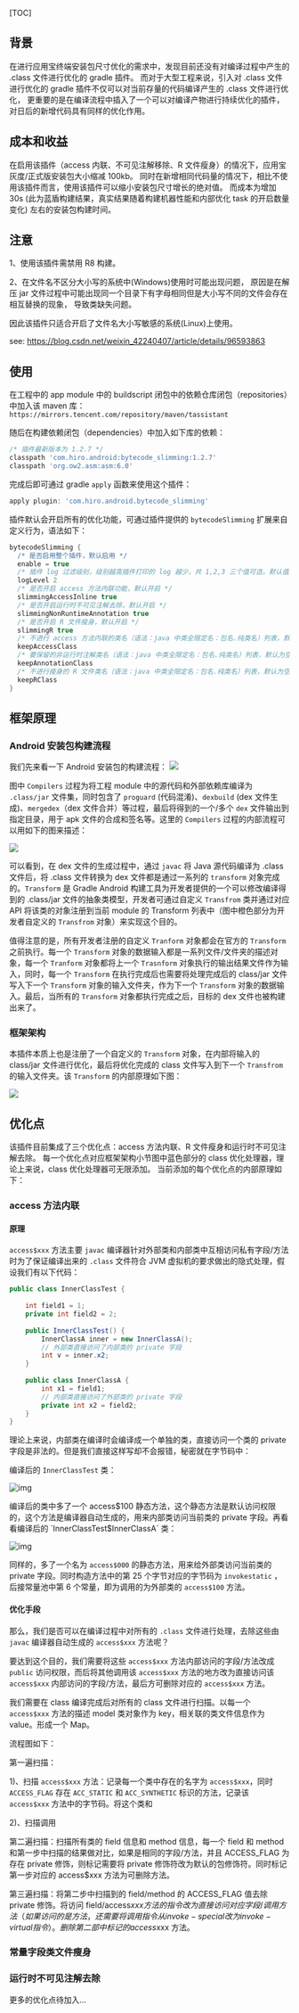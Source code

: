 [TOC]

## 背景

在进行应用宝终端安装包尺寸优化的需求中，发现目前还没有对编译过程中产生的 .class 文件进行优化的 gradle 插件。
而对于大型工程来说，引入对 .class 文件进行优化的 gradle 插件不仅可以对当前存量的代码编译产生的 .class 文件进行优化，
更重要的是在编译流程中插入了一个可以对编译产物进行持续优化的插件，对日后的新增代码具有同样的优化作用。

## 成本和收益
在启用该插件（access 内联、不可见注解移除、R 文件瘦身）的情况下，应用宝灰度/正式版安装包大小缩减 100kb。
同时在新增相同代码量的情况下，相比不使用该插件而言，使用该插件可以缩小安装包尺寸增长的绝对值。
而成本为增加 30s (此为蓝盾构建结果，真实结果随着构建机器性能和内部优化 task 的开启数量变化) 左右的安装包构建时间。

## 注意

1、使用该插件需禁用 R8 构建。

2、在文件名不区分大小写的系统中(Windows)使用时可能出现问题，
原因是在解压 jar 文件过程中可能出现同一个目录下有字母相同但是大小写不同的文件会存在相互替换的现象，
导致类缺失问题。

因此该插件只适合开启了文件名大小写敏感的系统(Linux)上使用。

see: https://blog.csdn.net/weixin_42240407/article/details/96593863

## 使用
在工程中的 app module 中的 buildscript 闭包中的依赖仓库闭包（repositories）中加入该 maven 库：
`https://mirrors.tencent.com/repository/maven/tassistant`

随后在构建依赖闭包（dependencies）中加入如下库的依赖：
```groovy
/* 插件最新版本为 1.2.7 */
classpath 'com.hiro.android:bytecode_slimming:1.2.7'
classpath 'org.ow2.asm:asm:6.0'
```
完成后即可通过 gradle `apply` 函数来使用这个插件：
```groovy
apply plugin: 'com.hiro.android.bytecode_slimming'
```

插件默认会开启所有的优化功能，可通过插件提供的 `bytecodeSlimming` 扩展来自定义行为，语法如下：
```groovy
bytecodeSlimming {
  /* 是否启用整个插件，默认启用 */
  enable = true
  /* 插件 log 过滤级别，级别越高插件打印的 log 越少，共 1,2,3 三个值可选，默认值为 2 */
  logLevel 2
  /* 是否开启 access 方法内联功能，默认开启 */
  slimmingAccessInline true
  /* 是否开启运行时不可见注解去除，默认开启 */
  slimmingNonRuntimeAnnotation true
  /* 是否开启 R 文件瘦身，默认开启 */
  slimmingR true
  /* 不进行 access 方法内联的类名（语法：java 中类全限定名：包名.纯类名）列表，默认为空 */
  keepAccessClass
  /* 要保留的非运行时注解类名（语法：java 中类全限定名：包名.纯类名）列表，默认为空 */
  keepAnnotationClass
  /* 不进行瘦身的 R 文件类名（语法：java 中类全限定名：包名.纯类名）列表，默认为空 */
  keepRClass
}
```

## 框架原理

### Android 安装包构建流程

我们先来看一下 Android 安装包的构建流程：
![](./1.png)

图中 `Compilers` 过程为将工程 module 中的源代码和外部依赖库编译为 `.class/jar` 文件集，同时包含了 `proguard` (代码混淆)、`dexbuild` (dex 文件生成)、`mergedex`（dex 文件合并）等过程，最后将得到的一个/多个 `dex` 文件输出到指定目录，用于 apk 文件的合成和签名等。这里的 `Compilers` 过程的内部流程可以用如下的图来描述：

![](./2.png)



可以看到，在 dex 文件的生成过程中，通过 `javac` 将 Java 源代码编译为 .class 文件后，将 .class 文件转换为 dex 文件都是通过一系列的 `transform` 对象完成的。`Transform` 是 Gradle Android 构建工具为开发者提供的一个可以修改编译得到的 .class/jar 文件的抽象类模型，开发者可通过自定义 `Transfrom` 类并通过对应 API 将该类的对象注册到当前 module 的 Transform 列表中（图中橙色部分为开发者自定义的 `Transfrom` 对象）来实现这个目的。

值得注意的是，所有开发者注册的自定义 `Tranform` 对象都会在官方的 `Transform` 之前执行。每一个 `Transform` 对象的数据输入都是一系列文件/文件夹的描述对象，每一个 `Tranform` 对象都将上一个 `Trasnform` 对象执行的输出结果文件作为输入，同时，每一个 `Transform` 在执行完成后也需要将处理完成后的 class/jar 文件写入下一个 `Transform` 对象的输入文件夹，作为下一个 `Transform` 对象的数据输入。最后，当所有的 `Transform` 对象都执行完成之后，目标的 dex 文件也被构建出来了。 

### 框架架构

本插件本质上也是注册了一个自定义的 `Transform` 对象，在内部将输入的 class/jar 文件进行优化，最后将优化完成的 class 文件写入到下一个 `Transfrom` 的输入文件夹。该 `Transform` 的内部原理如下图：

![](./3.png)



## 优化点
该插件目前集成了三个优化点：access 方法内联、R 文件瘦身和运行时不可见注解去除。
每一个优化点对应框架架构小节图中蓝色部分的 class 优化处理器，理论上来说，class 优化处理器可无限添加。
当前添加的每个优化点的内部原理如下：

### access 方法内联

#### 原理

`access$xxx` 方法主要 `javac` 编译器针对外部类和内部类中互相访问私有字段/方法时为了保证编译出来的 `.class` 文件符合 JVM 虚拟机的要求做出的隐式处理，假设我们有以下代码：

```java
public class InnerClassTest {
     
    int field1 = 1;
    private int field2 = 2;
     
    public InnerClassTest() {
        InnerClassA inner = new InnerClassA();
        // 外部类直接访问了内部类的 private 字段
        int v = inner.x2;
    }
     
    public class InnerClassA {
        int x1 = field1;
        // 内部类直接访问了外部类的 private 字段
        private int x2 = field2;
    }
}
```

理论上来说，内部类在编译时会编译成一个单独的类，直接访问一个类的 private 字段是非法的。但是我们直接这样写却不会报错，秘密就在字节码中：

编译后的  `InnerClassTest` 类：

![img](./4.png)

编译后的类中多了一个 access$100 静态方法，这个静态方法是默认访问权限的，这个方法是编译器自动生成的，用来内部类访问当前类的 private 字段。再看看编译后的 `InnerClassTest$InnerClassA` 类：

![img](./5.png)



同样的，多了一个名为 `access$000` 的静态方法，用来给外部类访问当前类的 private 字段。同时构造方法中的第 25 个字节对应的字节码为 `invokestatic` ，后接常量池中第 6 个常量，即为调用的为外部类的 `access$100` 方法。

#### 优化手段

那么，我们是否可以在编译过程中对所有的 `.class` 文件进行处理，去除这些由 `javac` 编译器自动生成的 `access$xxx` 方法呢？

要达到这个目的，我们需要将这些 `access$xxx` 方法内部访问的字段/方法改成 `public` 访问权限，而后将其他调用该 `access$xxx` 方法的地方改为直接访问该 `access$xxx` 内部访问的字段/方法，最后方可删除对应的 `access$xxx` 方法。

我们需要在 class 编译完成后对所有的 class 文件进行扫描。以每一个 `access$xxx` 方法的描述 model 类对象作为 key，相关联的类文件信息作为 value。形成一个 Map。

流程图如下：





第一遍扫描：

1)、扫描 `access$xxx` 方法：记录每一个类中存在的名字为 `access$xxx`，同时 `ACCESS_FLAG` 存在 `ACC_STATIC` 和 `ACC_SYNTHETIC` 标识的方法，记录该 `access$xxx` 方法中的字节码。将这个类和

2)、扫描调用

第二遍扫描：扫描所有类的 field 信息和 method 信息，每一个 field 和 method 和第一步中扫描的结果做对比，如果是相同的字段/方法，并且 ACCESS_FLAG 为存在 private 修饰，则标记需要将 private 修饰符改为默认的包修饰符。同时标记第一步对应的 access$xxx 方法为可删除方法。

第三遍扫描：将第二步中扫描到的 field/method 的 ACCESS_FLAG 值去除 private 修饰。将访问 field/access$xxx 方法的指令改为直接访问对应字段/调用方法（如果访问的是方法，还需要将调用指令从 invoke-special 改为 invoke-virtual 指令）。删除第二部中标记的 access$xxx 方法。

### 常量字段类文件瘦身



### 运行时不可见注解去除



更多的优化点待加入...


